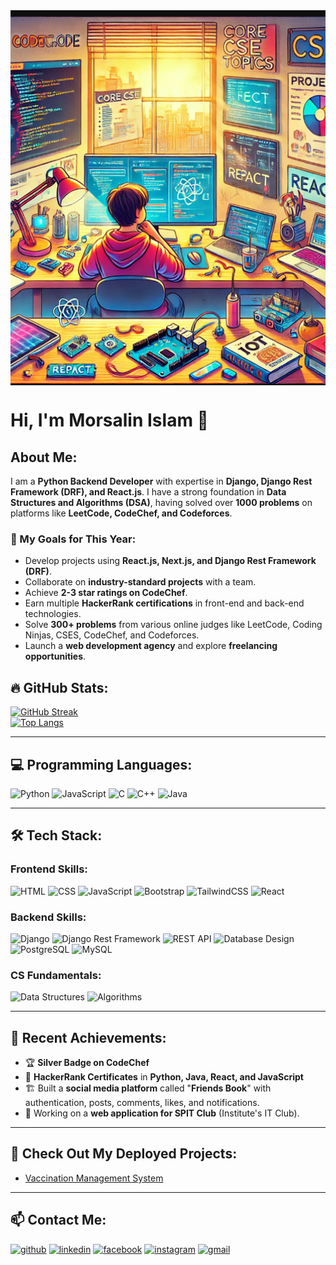 <img src="https://github.com/morsalin-islam335/Blog-Project/blob/main/Screenshot%20(7).png" style="width:100%; height:600px; object-fit:cover; display:block;">

# Hi, I'm Morsalin Islam 👋

## About Me:
I am a **Python Backend Developer** with expertise in **Django, Django Rest Framework (DRF), and React.js**. I have a strong foundation in **Data Structures and Algorithms (DSA)**, having solved over **1000 problems** on platforms like **LeetCode, CodeChef, and Codeforces**.

### 🚀 My Goals for This Year:
- Develop projects using **React.js, Next.js, and Django Rest Framework (DRF)**.
- Collaborate on **industry-standard projects** with a team.
- Achieve **2-3 star ratings on CodeChef**.
- Earn multiple **HackerRank certifications** in front-end and back-end technologies.
- Solve **300+ problems** from various online judges like LeetCode, Coding Ninjas, CSES, CodeChef, and Codeforces.
- Launch a **web development agency** and explore **freelancing opportunities**.

## 🔥 GitHub Stats:
[![GitHub Streak](https://github-readme-streak-stats.herokuapp.com/?user=morsalin-islam335&theme=tokyonight&date_format=j+M[+Y]&background=0D1117)](https://git.io/streak-stats)  
[![Top Langs](https://github-readme-stats.vercel.app/api/top-langs/?username=morsalin-islam335&layout=compact&langs_count=10&theme=tokyonight&count_private=true&show_icons=true)](https://github.com/anuraghazra/github-readme-stats)

---

## 💻 Programming Languages:
<p>
  <img alt="Python" src="https://img.shields.io/badge/Python-3776AB?logo=python&logoColor=white&style=flat" />
  <img alt="JavaScript" src="https://img.shields.io/badge/JavaScript-F7DF1E?logo=javascript&logoColor=white&style=flat" />
  <img alt="C" src="https://img.shields.io/badge/C-A8B9CC?logo=c&logoColor=white&style=flat" />
  <img alt="C++" src="https://img.shields.io/badge/C++-00599C?logo=cplusplus&logoColor=white&style=flat" />
  <img alt="Java" src="https://img.shields.io/badge/Java-007396?logo=java&logoColor=white&style=flat" />
</p>

---

## 🛠️ Tech Stack:

### Frontend Skills:
<p> 
  <img alt="HTML" src="https://img.shields.io/badge/HTML5-E34F26?logo=html5&logoColor=white&style=flat" />
  <img alt="CSS" src="https://img.shields.io/badge/CSS3-1572B6?logo=css3&logoColor=white&style=flat" />
  <img alt="JavaScript" src="https://img.shields.io/badge/JavaScript-F7DF1E?logo=javascript&logoColor=white&style=flat" />
  <img alt="Bootstrap" src="https://img.shields.io/badge/Bootstrap-7952B3?logo=bootstrap&logoColor=white&style=flat" />
  <img alt="TailwindCSS" src="https://img.shields.io/badge/TailwindCSS-38B2AC?logo=tailwindcss&logoColor=white&style=flat" />
  <img alt="React" src="https://img.shields.io/badge/React-61DAFB?logo=react&logoColor=white&style=flat" />
</p>

### Backend Skills:
<p> 
  <img alt="Django" src="https://img.shields.io/badge/Django-092E20?logo=django&logoColor=white&style=flat" />
  <img alt="Django Rest Framework" src="https://img.shields.io/badge/DRF-092E20?logo=django&logoColor=white&style=flat" />
  <img alt="REST API" src="https://img.shields.io/badge/REST-API-FF6C37?logo=rest&logoColor=white&style=flat" />
  <img alt="Database Design" src="https://img.shields.io/badge/Database%20Design-6DB33F?logo=databricks&logoColor=white&style=flat" />
  <img alt="PostgreSQL" src="https://img.shields.io/badge/PostgreSQL-4169E1?logo=postgresql&logoColor=white&style=flat" />
  <img alt="MySQL" src="https://img.shields.io/badge/MySQL-4479A1?logo=mysql&logoColor=white&style=flat" />
</p>

### CS Fundamentals:
<p>
  <img alt="Data Structures" src="https://img.shields.io/badge/Data%20Structures-4CAF50?logo=code&logoColor=white&style=flat" />
  <img alt="Algorithms" src="https://img.shields.io/badge/Algorithms-FF5733?logo=code&logoColor=white&style=flat" />
</p>

---

## 🌟 Recent Achievements:
- 🏆 **Silver Badge on CodeChef**
- 📜 **HackerRank Certificates** in **Python, Java, React, and JavaScript**
- 🏗️ Built a **social media platform** called "**Friends Book**" with authentication, posts, comments, likes, and notifications.
- 🎯 Working on a **web application for SPIT Club** (Institute's IT Club).

---

## 🚀 Check Out My Deployed Projects:
- [Vaccination Management System](https://public-health.onrender.com)

---

## 📫 Contact Me:
<p>
  <a href="https://github.com/morsalin-islam335"><img src='https://cdn.jsdelivr.net/npm/simple-icons@3.0.1/icons/github.svg' alt='github' height='30'></a>
  <a href="https://www.linkedin.com/in/YOUR-LINKEDIN-PROFILE/"><img src='https://cdn.jsdelivr.net/npm/simple-icons@3.0.1/icons/linkedin.svg' alt='linkedin' height='30'></a>
  <a href="https://www.facebook.com/ProgrammerAndLearner/"><img src='https://cdn.jsdelivr.net/npm/simple-icons@3.0.1/icons/facebook.svg' alt='facebook' height='30'></a>
  <a href="https://www.instagram.com/morsalin5350/"><img src='https://cdn.jsdelivr.net/npm/simple-icons@3.0.1/icons/instagram.svg' alt='instagram' height='30'></a>
  <a href="mailto:weshallovercome335@gmail.com"><img src='https://cdn.jsdelivr.net/npm/simple-icons@3.0.1/icons/gmail.svg' alt='gmail' height='30'></a>
</p>
